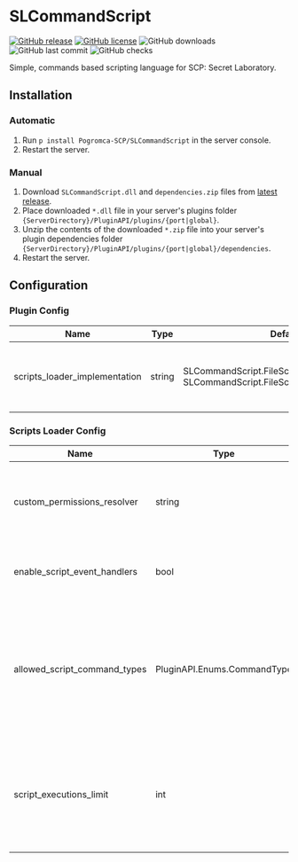 # SLCommandScript
[![GitHub release](https://flat.badgen.net/github/release/Pogromca-SCP/SLCommandScript)](https://github.com/Pogromca-SCP/SLCommandScript/releases)
[![GitHub license](https://flat.badgen.net/github/license/Pogromca-SCP/SLCommandScript)](https://github.com/Pogromca-SCP/SLCommandScript/blob/main/LICENSE)
![GitHub downloads](https://flat.badgen.net/github/assets-dl/Pogromca-SCP/SLCommandScript)
![GitHub last commit](https://flat.badgen.net/github/last-commit/Pogromca-SCP/SLCommandScript/main)
![GitHub checks](https://flat.badgen.net/github/checks/Pogromca-SCP/SLCommandScript/main)

Simple, commands based scripting language for SCP: Secret Laboratory.

## Installation
### Automatic
1. Run `p install Pogromca-SCP/SLCommandScript` in the server console.
2. Restart the server.

### Manual
1. Download `SLCommandScript.dll` and `dependencies.zip` files from [latest release](https://github.com/Pogromca-SCP/SLCommandScript/releases/latest).
2. Place downloaded `*.dll` file in your server's plugins folder `{ServerDirectory}/PluginAPI/plugins/{port|global}`.
3. Unzip the contents of the downloaded `*.zip` file into your server's plugin dependencies folder `{ServerDirectory}/PluginAPI/plugins/{port|global}/dependencies`.
4. Restart the server.

## Configuration
### Plugin Config
| Name                          | Type   | Default value                                                                          | Description                                                                    |
| ----------------------------- | ------ | -------------------------------------------------------------------------------------- | ------------------------------------------------------------------------------ |
| scripts_loader_implementation | string | SLCommandScript.FileScriptsLoader.FileScriptsLoader, SLCommandScript.FileScriptsLoader | Scripts loader implementation to use, provided as a fully qualified type name. |
### Scripts Loader Config
| Name                         | Type                        | Default value                     | Description                                                                                                          |
| ---------------------------- | --------------------------- | --------------------------------- | -------------------------------------------------------------------------------------------------------------------- |
| custom_permissions_resolver  | string                      |                                   | Custom permissions resolver implementation to use, leave empty if not needed.                                        |
| enable_script_event_handlers | bool                        | true                              | Set to false in order to disable event handling with scripts.                                                        |
| allowed_script_command_types | PluginAPI.Enums.CommandType | Console, GameConsole, RemoteAdmin | Defines allowed script command types (Console, GameConsole or RemoteAdmin), set to 0 to disable all script commands. |
| script_executions_limit      | int                         | 10                                | Defines a maximum amount of concurrent executions a single script can have, use it to set max recursion depth.       |
